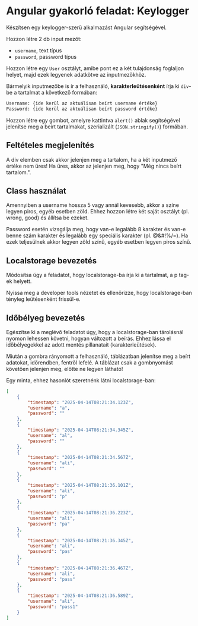 # Angular gyakorló feladat: Keylogger

Készítsen egy keylogger-szerű alkalmazást Angular segítségével.

Hozzon létre 2 db input mezőt:

- `username`, text típus
- `password`, password típus

Hozzon létre egy `User` osztályt, amibe pont ez a két tulajdonság foglaljon helyet, majd ezek legyenek adatkötve az inputmezőkhöz.

Bármelyik inputmezőbe is ír a felhasználó, **karakterleütésenként** írja ki `div`-be a tartalmat a következő formában:

```txt
Username: {ide kerül az aktuálisan beírt username értéke}
Password: {ide kerül az aktuálisan beírt password értéke}
```

Hozzon létre egy gombot, amelyre kattintva `alert()` ablak segítségével jelenítse meg a beírt tartalmakat, szerializált (`JSON.stringify()`) formában.

## Feltételes megjelenítés

A div elemben csak akkor jelenjen meg a tartalom, ha a két inputmező értéke nem üres! Ha üres, akkor az jelenjen meg, hogy "Még nincs beírt tartalom.".

## Class használat

Amennyiben a username hossza 5 vagy annál kevesebb, akkor a színe legyen piros, egyéb esetben zöld. Ehhez hozzon létre két saját osztályt (pl. wrong, good) és állítsa be ezeket.

Password esetén vizsgálja meg, hogy van-e legalább 8 karakter és van-e benne szám karakter és legalább egy speciális karakter (pl. @&#!%/=). Ha ezek teljesülnek akkor legyen zöld színű, egyéb esetben legyen piros színű.

## Localstorage bevezetés

Módosítsa úgy a feladatot, hogy localstorage-ba írja ki a tartalmat, a p tag-ek helyett.

Nyissa meg a developer tools nézetet és ellenőrizze, hogy localstorage-ban tényleg leütésenként frissül-e.

## Időbélyeg bevezetés

Egészítse ki a meglévő feladatot úgy, hogy a localstorage-ban tárolásnál nyomon lehessen követni, hogyan változott a beírás. Ehhez lássa el időbélyegekkel az adott mentés pillanatait (karakterleütések).

Miután a gombra rányomott a felhasználó, táblázatban jelenítse meg a beírt adatokat, időrendben, fentről lefelé. A táblázat csak a gombnyomást követően jelenjen meg, előtte ne legyen látható!

Egy minta, ehhez hasonlót szeretnénk látni localstorage-ban:

```json
[
    {
        "timestamp": "2025-04-14T08:21:34.123Z",
        "username": "a",
        "password": ""
    },
    {
        "timestamp": "2025-04-14T08:21:34.345Z",
        "username": "al",
        "password": ""
    },
    {
        "timestamp": "2025-04-14T08:21:34.567Z",
        "username": "ali",
        "password": ""
    },
    {
        "timestamp": "2025-04-14T08:21:36.101Z",
        "username": "ali",
        "password": "p"
    },
    {
        "timestamp": "2025-04-14T08:21:36.223Z",
        "username": "ali",
        "password": "pa"
    },
    {
        "timestamp": "2025-04-14T08:21:36.345Z",
        "username": "ali",
        "password": "pas"
    },
    {
        "timestamp": "2025-04-14T08:21:36.467Z",
        "username": "ali",
        "password": "pass"
    },
    {
        "timestamp": "2025-04-14T08:21:36.589Z",
        "username": "ali",
        "password": "pass1"
    }
]
```
